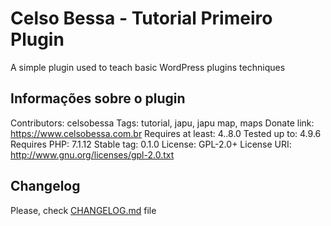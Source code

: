# Celso Bessa - Tutorial Primeiro Plugin

A simple plugin used to teach basic WordPress plugins techniques

## Informações sobre o plugin
Contributors: celsobessa
Tags: tutorial, japu, japu map, maps
Donate link: https://www.celsobessa.com.br
Requires at least: 4..8.0
Tested up to: 4.9.6
Requires PHP: 7.1.12
Stable tag: 0.1.0
License: GPL-2.0+
License URI: http://www.gnu.org/licenses/gpl-2.0.txt

## Changelog

Please, check [CHANGELOG.md](CHANGELOG.md) file